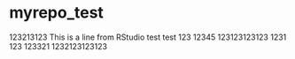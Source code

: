 # myrepo_test
123213123
This is a line from RStudio
test test
123
12345
123123123123
1231
123
123321
1232123123123

